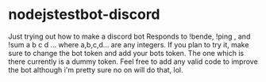# nodejstestbot-discord
Just trying out how to make a discord bot 
Responds to !bende, !ping , and !sum a b c d ... where a,b,c,d... are any integers.
If you plan to try it, make sure to change the bot token and add your bots token. The one which is there currently is a dummy token.
Feel free to add any valid code to improve the bot although i'm pretty sure no on will do that, lol.
